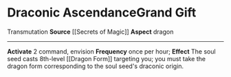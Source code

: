 ﻿---
element: null
id: '78'
item_category: Relics
name: Draconic Ascendance
prerequisite: null
rarity: Common
school: Transmutation
source: '[[DATABASE/source/Secrets of Magic|Secrets of Magic]]'
trait:
- '[[DATABASE/trait/Transmutation|Transmutation]]'
type: Relic Grand Gift

---
# Draconic Ascendance<span class="item-type">Grand Gift</span>

<span class="item-trait">Transmutation</span>
**Source** [[Secrets of Magic]] 
**Aspect** dragon

---
**Activate** <span class="action-icon">2</span> command, envision **Frequency** once per hour; **Effect** The soul seed casts 8th-level [[Dragon Form]] targeting you; you must take the dragon form corresponding to the soul seed's draconic origin.